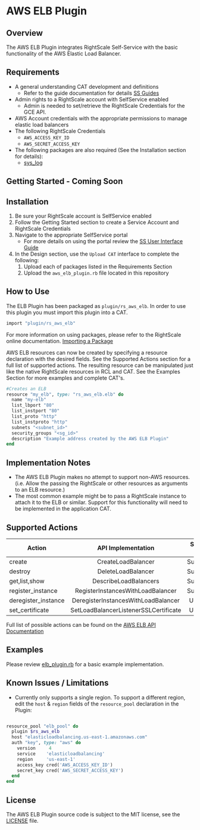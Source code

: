 # AWS ELB Plugin

## Overview

The AWS ELB Plugin integrates RightScale Self-Service with the basic functionality of the AWS Elastic Load Balancer.

## Requirements

- A general understanding CAT development and definitions
  - Refer to the guide documentation for details [SS Guides](http://docs.rightscale.com/ss/guides/)
- Admin rights to a RightScale account with SelfService enabled
  - Admin is needed to set/retrieve the RightScale Credentials for the GCE API.
- AWS Account credentials with the appropriate permissions to manage elastic load balancers
- The following RightScale Credentials
  - `AWS_ACCESS_KEY_ID`
  - `AWS_SECRET_ACCESS_KEY`
- The following packages are also required (See the Installation section for details):
  - [sys_log](../../libraries/sys_log.rb)

## Getting Started - **Coming Soon**

## Installation

1. Be sure your RightScale account is SelfService enabled
1. Follow the Getting Started section to create a Service Account and RightScale Credentials
1. Navigate to the appropriate SelfService portal
   - For more details on using the portal review the [SS User Interface Guide](http://docs.rightscale.com/ss/guides/ss_user_interface_guide.html)
1. In the Design section, use the `Upload CAT` interface to complete the following:
   1. Upload each of packages listed in the Requirements Section
   1. Upload the `aws_elb_plugin.rb` file located in this repository

## How to Use

The ELB Plugin has been packaged as `plugin/rs_aws_elb`. In order to use this plugin you must import this plugin into a CAT.

```ruby
import "plugin/rs_aws_elb"
```

For more information on using packages, please refer to the RightScale online documentation. [Importing a Package](http://docs.rightscale.com/ss/guides/ss_packaging_cats.html#importing-a-package)

AWS ELB resources can now be created by specifying a resource declaration with the desired fields. See the Supported Actions section for a full list of supported actions.
The resulting resource can be manipulated just like the native RightScale resources in RCL and CAT. See the Examples Section for more examples and complete CAT's.

```ruby
#Creates an ELB
resource "my_elb", type: "rs_aws_elb.elb" do
  name "my-elb"
  list_lbport "80"
  list_instport "80"
  list_proto "http"
  list_instproto "http"
  subnets "<subnet_id>"
  security_groups "<sg_id>"
  description "Example address created by the AWS ELB Plugin"
end
```

## Implementation Notes

- The AWS ELB Plugin makes no attempt to support non-AWS resources. (i.e. Allow the passing the RightScale or other resources as arguments to an ELB resource.)
- The most common example might be to pass a RightScale instance to attach it to the ELB or similar. Support for this functionality will need to be implemented in the application CAT.

## Supported Actions

| Action | API Implementation | Support Level |
|--------------|:----:|:-------------:|
| create | CreateLoadBalancer | Supported |
| destroy | DeleteLoadBalancer | Supported |
| get,list,show | DescribeLoadBalancers | Supported |
| register_instance | RegisterInstancesWithLoadBalancer | Supported |
| deregister_instance | DeregisterInstancesWithLoadBalancer | Untested |
| set_certificate | SetLoadBalancerListenerSSLCertificate | Untested |

Full list of possible actions can be found on the [AWS ELB API Documentation](http://docs.aws.amazon.com/elasticloadbalancing/2012-06-01/APIReference/API_Operations.html)

## Examples

Please review [elb_plugin.rb](./aws_elb_plugin.rb) for a basic example implementation.

## Known Issues / Limitations

- Currently only supports a single region.  To support a different region, edit the `host` & `region` fields of the `resource_pool` declaration in the Plugin:

```ruby

resource_pool "elb_pool" do
  plugin $rs_aws_elb
  host "elasticloadbalancing.us-east-1.amazonaws.com"
  auth "key", type: "aws" do
    version     4
    service    'elasticloadbalancing'
    region     'us-east-1'
    access_key cred('AWS_ACCESS_KEY_ID')
    secret_key cred('AWS_SECRET_ACCESS_KEY')
  end
end
```

## License

The AWS ELB Plugin source code is subject to the MIT license, see the [LICENSE](../../LICENSE) file.
